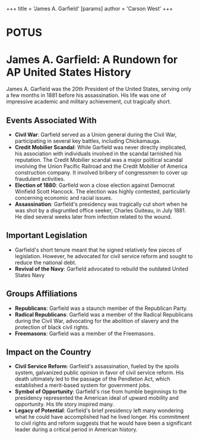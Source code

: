 +++
 title = 'James A. Garfield'
[params]
	author = 'Carson West'
+++
# POTUS
# James A. Garfield: A Rundown for AP United States History

James A. Garfield was the 20th President of the United States, serving only a few months in 1881 before his assassination. His life was one of impressive academic and military achievement, cut tragically short.

## Events Associated With

*   **Civil War**: Garfield served as a Union general during the Civil War, participating in several key battles, including Chickamauga.
*   **Credit Mobilier Scandal**: While Garfield was never directly implicated, his association with individuals involved in the scandal tarnished his reputation. The Credit Mobilier scandal was a major political scandal involving the Union Pacific Railroad and the Credit Mobilier of America construction company. It involved bribery of congressmen to cover up fraudulent activities.
*   **Election of 1880**: Garfield won a close election against Democrat Winfield Scott Hancock. The election was highly contested, particularly concerning economic and racial issues.
*   **Assassination**: Garfield's presidency was tragically cut short when he was shot by a disgruntled office seeker, Charles Guiteau, in July 1881. He died several weeks later from infection related to the wound.

## Important Legislation

*   Garfield's short tenure meant that he signed relatively few pieces of legislation. However, he advocated for civil service reform and sought to reduce the national debt.
*   **Revival of the Navy**: Garfield advocated to rebuild the outdated United States Navy

## Groups Affiliations

*   **Republicans**: Garfield was a staunch member of the Republican Party.
*   **Radical Republicans**: Garfield was a member of the Radical Republicans during the Civil War, advocating for the abolition of slavery and the protection of black civil rights.
*   **Freemasons**: Garfield was a member of the Freemasons.

## Impact on the Country

*   **Civil Service Reform**: Garfield's assassination, fueled by the spoils system, galvanized public opinion in favor of civil service reform. His death ultimately led to the passage of the Pendleton Act, which established a merit-based system for government jobs.
*   **Symbol of Opportunity**: Garfield's rise from humble beginnings to the presidency represented the American ideal of upward mobility and opportunity. His life story inspired many.
*   **Legacy of Potential**: Garfield's brief presidency left many wondering what he could have accomplished had he lived longer. His commitment to civil rights and reform suggests that he would have been a significant leader during a critical period in American history.
